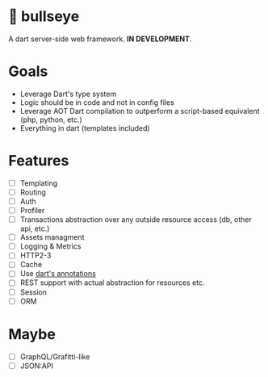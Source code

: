 # 🎯 bullseye

A dart server-side web framework. **IN DEVELOPMENT**.

# Goals
- Leverage Dart's type system 
- Logic should be in code and not in config files
- Leverage AOT Dart compilation to outperform a script-based equivalent (php, python, etc.)
- Everything in dart (templates included)

# Features
- [ ] Templating
- [ ] Routing
- [ ] Auth
- [ ] Profiler
- [ ] Transactions abstraction over any outside resource access (db, other api, etc.)
- [ ] Assets managment
- [ ] Logging & Metrics
- [ ] HTTP2-3
- [ ] Cache
- [ ] Use [dart's annotations](https://api.flutter.dev/flutter/meta/meta-library.html)
- [ ] REST support with actual abstraction for resources etc.
- [ ] Session
- [ ] ORM

# Maybe
- [ ] GraphQL/Grafitti-like
- [ ] JSON:API